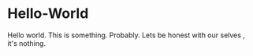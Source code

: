 # Hello-World
Hello world. This is something. Probably. Lets be honest with our selves , it's nothing. 
